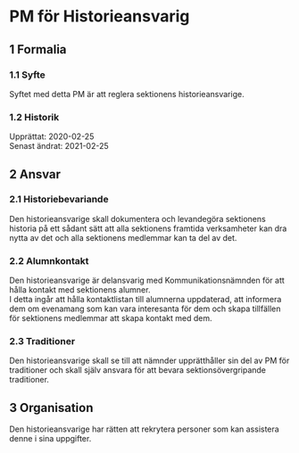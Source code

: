 # PM för Historieansvarig

## 1 Formalia

### 1.1 Syfte

Syftet med detta PM är att reglera sektionens historieansvarige.

### 1.2 Historik

Upprättat: 2020-02-25  
Senast ändrat: 2021-02-25

## 2 Ansvar

### 2.1 Historiebevariande

Den historieansvarige skall dokumentera och levandegöra sektionens historia på ett sådant sätt att alla sektionens framtida verksamheter kan dra nytta av det och alla sektionens medlemmar kan ta del av det.

### 2.2 Alumnkontakt

Den historieansvarige är delansvarig med Kommunikationsnämnden för att hålla kontakt med sektionens alumner.  
I detta ingår att hålla kontaktlistan till alumnerna uppdaterad, att informera dem om evenamang som kan vara interesanta för dem och skapa tillfällen för sektionens medlemmar att skapa kontakt med dem.

### 2.3 Traditioner

Den historieansvarige skall se till att nämnder upprätthåller sin del av PM för traditioner och skall själv ansvara för att bevara sektionsövergripande traditioner.

## 3 Organisation

Den historieansvarige har rätten att rekrytera personer som kan assistera denne i sina uppgifter.
